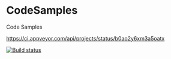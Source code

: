CodeSamples
===========

Code Samples

https://ci.appveyor.com/api/projects/status/b0ao2y6xm3a5oatx

[![Build status](https://ci.appveyor.com/api/projects/status/b0ao2y6xm3a5oatx)](https://ci.appveyor.com/project/erdalkiran/codesamples)
